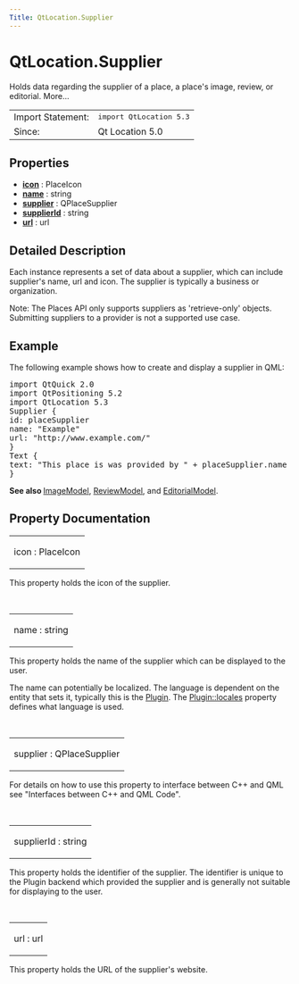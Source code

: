 ```yaml
---
Title: QtLocation.Supplier
---
```


# QtLocation.Supplier

<span class="subtitle"></span>
<!-- $$$Supplier-brief -->
<p>Holds data regarding the supplier of a place, a place's image, review, or editorial. More...</p>
<!-- @@@Supplier -->
<table class="alignedsummary">
<tr><td class="memItemLeft rightAlign topAlign"> Import Statement:</td><td class="memItemRight bottomAlign"> </b><tt>import QtLocation 5.3</tt></td></tr><tr><td class="memItemLeft rightAlign topAlign"> Since:</td><td class="memItemRight bottomAlign">  Qt Location 5.0</td></tr></table><ul>
</ul>
<h2>Properties</h2>
<ul>
<li class="fn"><b><b><a href="#icon-prop">icon</a></b></b> : PlaceIcon</li>
<li class="fn"><b><b><a href="#name-prop">name</a></b></b> : string</li>
<li class="fn"><b><b><a href="#supplier-prop">supplier</a></b></b> : QPlaceSupplier</li>
<li class="fn"><b><b><a href="#supplierId-prop">supplierId</a></b></b> : string</li>
<li class="fn"><b><b><a href="#url-prop">url</a></b></b> : url</li>
</ul>
<!-- $$$Supplier-description -->
<h2>Detailed Description</h2>
<p>Each instance represents a set of data about a supplier, which can include supplier's name, url and icon. The supplier is typically a business or organization.</p>
<p>Note: The Places API only supports suppliers as 'retrieve-only' objects. Submitting suppliers to a provider is not a supported use case.</p>
<h2>Example</h2>
<p>The following example shows how to create and display a supplier in QML:</p>
<pre class="qml">import QtQuick 2.0
import QtPositioning 5.2
import QtLocation 5.3
<span class="type">Supplier</span> {
<span class="name">id</span>: <span class="name">placeSupplier</span>
<span class="name">name</span>: <span class="string">&quot;Example&quot;</span>
<span class="name">url</span>: <span class="string">&quot;http://www.example.com/&quot;</span>
}
<span class="type">Text</span> {
<span class="name">text</span>: <span class="string">&quot;This place is was provided by &quot;</span> <span class="operator">+</span> <span class="name">placeSupplier</span>.<span class="name">name</span> <span class="operator">+</span> <span class="string">&quot;\n&quot;</span> <span class="operator">+</span> <span class="name">placeSupplier</span>.<span class="name">url</span>
}</pre>
<p><b>See also </b><a href="QtLocation.ImageModel.md">ImageModel</a>, <a href="QtLocation.ReviewModel.md">ReviewModel</a>, and <a href="QtLocation.EditorialModel.md">EditorialModel</a>.</p>
<!-- @@@Supplier -->
<h2>Property Documentation</h2>
<!-- $$$icon -->
<table class="qmlname"><tr valign="top"><td class="tblQmlPropNode"><p><span class="name">icon</span> : <span class="type">PlaceIcon</span></p></td></tr></table><p>This property holds the icon of the supplier.</p>
<!-- @@@icon -->
<br/>
<!-- $$$name -->
<table class="qmlname"><tr valign="top"><td class="tblQmlPropNode"><p><span class="name">name</span> : <span class="type">string</span></p></td></tr></table><p>This property holds the name of the supplier which can be displayed to the user.</p>
<p>The name can potentially be localized. The language is dependent on the entity that sets it, typically this is the <a href="QtLocation.Plugin.md">Plugin</a>. The <a href="QtLocation.Plugin.md#locales-prop">Plugin::locales</a> property defines what language is used.</p>
<!-- @@@name -->
<br/>
<!-- $$$supplier -->
<table class="qmlname"><tr valign="top"><td class="tblQmlPropNode"><p><span class="name">supplier</span> : <span class="type">QPlaceSupplier</span></p></td></tr></table><p>For details on how to use this property to interface between C++ and QML see &quot;Interfaces between C++ and QML Code&quot;.</p>
<!-- @@@supplier -->
<br/>
<!-- $$$supplierId -->
<table class="qmlname"><tr valign="top"><td class="tblQmlPropNode"><p><span class="name">supplierId</span> : <span class="type">string</span></p></td></tr></table><p>This property holds the identifier of the supplier. The identifier is unique to the Plugin backend which provided the supplier and is generally not suitable for displaying to the user.</p>
<!-- @@@supplierId -->
<br/>
<!-- $$$url -->
<table class="qmlname"><tr valign="top"><td class="tblQmlPropNode"><p><span class="name">url</span> : <span class="type">url</span></p></td></tr></table><p>This property holds the URL of the supplier's website.</p>
<!-- @@@url -->
<br/>
